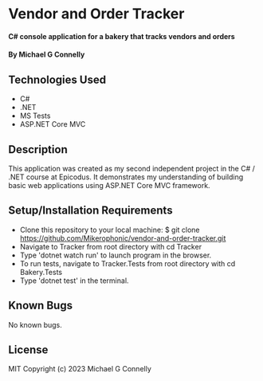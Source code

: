 # Vendor and Order Tracker

#### C# console application for a bakery that tracks vendors and orders

#### By Michael G Connelly

## Technologies Used

* C#
* .NET
* MS Tests
* ASP.NET Core MVC


## Description

This application was created as my second independent project in the C# / .NET course at Epicodus. It demonstrates my understanding of building basic web applications using ASP.NET Core MVC framework.
 

## Setup/Installation Requirements


* Clone this repository to your local machine: $ git clone https://github.com/Mikerophonic/vendor-and-order-tracker.git
* Navigate to Tracker from root directory with cd Tracker
* Type 'dotnet watch run' to launch program in the browser.
* To run tests, navigate to Tracker.Tests from root directory with cd Bakery.Tests
* Type 'dotnet test' in the terminal.


## Known Bugs

No known bugs.


## License
MIT
Copyright (c) 2023 Michael G Connelly